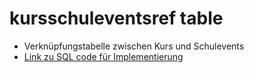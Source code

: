 # kursschuleventsref table 
- Verknüpfungstabelle zwischen Kurs und Schulevents
- [Link zu SQL code für Implementierung](../../../../../code_resources/database_components_doc/tables/kursschuleventsref_table.sql)